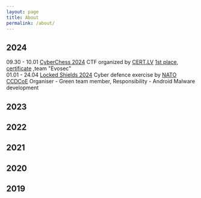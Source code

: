 ```yaml
---
layout: page
title: About
permalink: /about/
---
```


## 2024
<tr>
  <td>09.30 - 10.01</td>
  <td><a href="https://cyberchess.lv/#ctf">CyberChess 2024</a></td>
  <td>CTF organized by <a href="https://cert.lv/">CERT.LV</a></td>
  <td><a href="assets/cyberchess2024-scoreboard.jpg"> 1st place</a>, <a href="assets/cyberchess2024ctf-certificate.png"> certificate</a> ,team "Evosec"</td>
</tr>
</br>
<tr>
    <td >01.01 - 24.04</td>
    <td><a href="https://ccdcoe.org/exercises/locked-shields/">Locked Shields 2024</a></td>
    <td>Cyber defence exercise by <a href="https://ccdcoe.org/">NATO CCDCoE</a></td>
    <td>Organiser - Green team member, Responsibility - Android Malware development</td>
</tr>

## 2023


## 2022


## 2021


## 2020


## 2019
